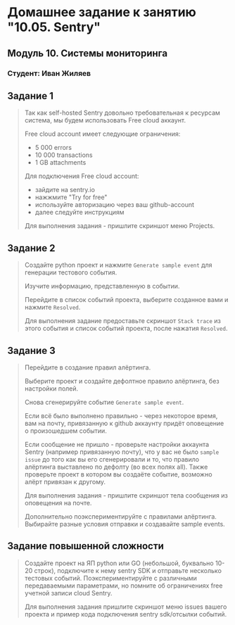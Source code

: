 # Домашнее задание к занятию "10.05. Sentry"

## Модуль 10. Системы мониторинга

### Студент: Иван Жиляев

## Задание 1

>Так как self-hosted Sentry довольно требовательная к ресурсам система, мы будем использовать Free cloud аккаунт.
>
>Free cloud account имеет следующие ограничения:
>- 5 000 errors
>- 10 000 transactions
>- 1 GB attachments
>
>Для подключения Free cloud account:
>- зайдите на sentry.io
>- нажжмите "Try for free"
>- используйте авторизацию через ваш github-account
>- далее следуйте инструкциям
>
>Для выполнения задания - пришлите скриншот меню Projects.

## Задание 2

>Создайте python проект и нажмите `Generate sample event` для генерации тестового события.
>
>Изучите информацию, представленную в событии.
>
>Перейдите в список событий проекта, выберите созданное вами и нажмите `Resolved`.
>
>Для выполнения задание предоставьте скриншот `Stack trace` из этого события и список событий проекта, 
>после нажатия `Resolved`.

## Задание 3

>Перейдите в создание правил алёртинга.
>
>Выберите проект и создайте дефолтное правило алёртинга, без настройки полей.
>
>Снова сгенерируйте событие `Generate sample event`.
>
>Если всё было выполнено правильно - через некоторое время, вам на почту, привязанную к github аккаунту придёт
>оповещение о произошедшем событии.
>
>Если сообщение не пришло - проверьте настройки аккаунта Sentry (например привязанную почту), что у вас не было 
>`sample issue` до того как вы его сгенерировали и то, что правило алёртинга выставлено по дефолту (во всех полях all).
>Также проверьте проект в котором вы создаёте событие, возможно алёрт привязан к другому.
>
>Для выполнения задания - пришлите скриншот тела сообщения из оповещения на почте.
>
>Дополнительно поэкспериментируйте с правилами алёртинга. 
>Выбирайте разные условия отправки и создавайте sample events. 

## Задание повышенной сложности

>Создайте проект на ЯП python или GO (небольшой, буквально 10-20 строк), подключите к нему sentry SDK и отправьте несколько тестовых событий.
>Поэкспериментируйте с различными передаваемыми параметрами, но помните об ограничениях free учетной записи cloud Sentry.
>
>Для выполнения задания пришлите скриншот меню issues вашего проекта и 
>пример кода подключения sentry sdk/отсылки событий.

